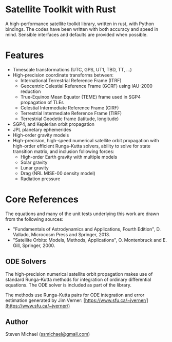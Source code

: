 # Satellite Toolkit with Rust

A high-performance satellite toolkit library, written in rust, with Python bindings.
The codes have been written with both accuracy and speed in mind.
Sensible interfaces and defaults are provided when possible.

# Features

- Timescale transformations (UTC, GPS, UT1, TBD, TT, ...)
- High-precision coordinate transforms between:
  - International Terrestrial Reference Frame (ITRF)
  - Geocentric Celestial Reference Frame (GCRF) using IAU-2000 reduction
  - True-Equinox Mean Equator (TEME) frame used in SGP4 propagation of TLEs
  - Celestial Intermediate Reference Frame (CIRF)
  - Terrestrial Intermediate Reference Frame (TIRF)
  - Terrestrial Geodetic frame (latitude, longitude)
- SGP4, and Keplerian orbit propagation
- JPL planetary ephemerides
- High-order gravity models
- High-precision, high-speed numerical satellite orbit propagation with high-order efficient Runga-Kutta solvers, ability to solve for state transition matrix, and inclusion following forces:
  - High-order Earth gravity with multiple models
  - Solar gravity
  - Lunar gravity
  - Drag (NRL MISE-00 density model)
  - Radiation pressure

# Core References

The equations and many of the unit tests underlying this work are drawn from the following sources:

- "Fundamentals of Astrodynamics and Applications, Fourth Edition", D. Vallado, Microcosm Press and Springer, 2013.
- "Satellite Orbits: Models, Methods, Applications", O. Montenbruck and E. Gill, Springer, 2000.

## ODE Solvers

The high-precision numerical satellite orbit propagation makes use of standard Runga-Kutta methods for integration of ordinary differential equations. The ODE solver is included as part of the library.

The methods use Runga-Kutta pairs for ODE integration and error estimation generated by Jim Verner: [https://www.sfu.ca/~jverner/](https://www.sfu.ca/~jverner/)

## Author

Steven Michael (ssmichael@gmail.com)
